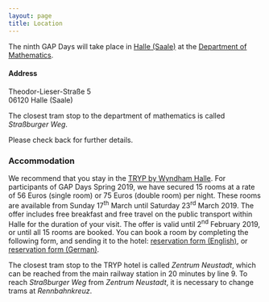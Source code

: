 ```yaml
---
layout: page
title: Location
---
```


The ninth GAP Days will take place in
[Halle (Saale)](http://www.halle.de/en/Home) at the
[Department of Mathematics](http://www.mathematik.uni-halle.de).

<h4>Address</h4>
Theodor-Lieser-Straße 5 <br/>
06120 Halle (Saale) <br/>

The closest tram stop to the department of mathematics is called *Straßburger
Weg*.<br/>

Please check back for further details.

<h3>Accommodation</h3>

We recommend that you stay in the <a href="https://www.tryphalle.com/">TRYP by
Wyndham Halle</a>.  For participants of GAP Days Spring 2019, we have secured 15
rooms at a rate of 56 Euros (single room) or 75 Euros (double room) per night.
These rooms are available from Sunday 17<sup>th</sup> March until Saturday
23<sup>rd</sup> March 2019.  The offer includes free breakfast and free travel
on the public transport within Halle for the duration of your visit.  The offer
is valid until 2<sup>nd</sup> February 2019, or until all 15 rooms are booked.
You can book a room by completing the
following form, and sending it to the hotel: <a href="{{ site.url }}{{
  site.baseurl }}/hotel_form/english.pdf">reservation form (English)</a>,
or <a href="{{ site.url }}{{ site.baseurl }}/hotel_form/deutsch.pdf">reservation
form (German)</a>.<br/>

The closest tram stop to the TRYP hotel is called *Zentrum Neustadt*, which can
be reached from the main railway station in 20 minutes by line 9. To reach
*Straßburger Weg* from *Zentrum Neustadt*, it is necessary to change trams at
*Rennbahnkreuz*.
